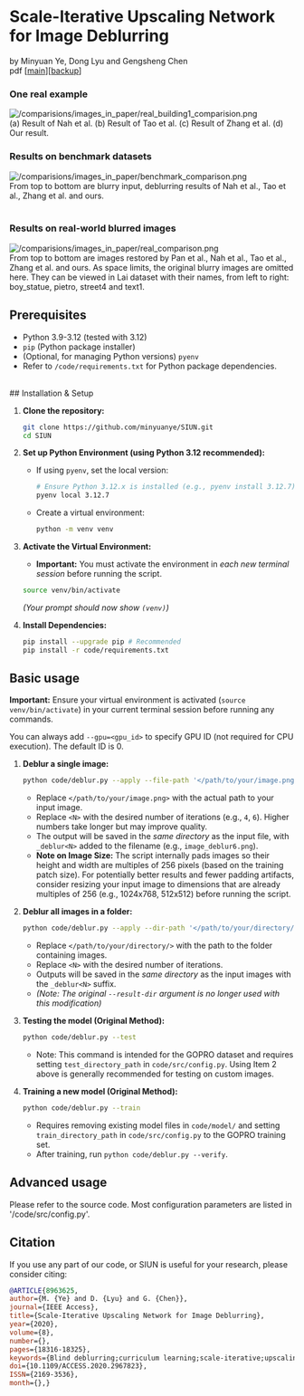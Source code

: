 # Scale-Iterative Upscaling Network for Image Deblurring

by Minyuan Ye, Dong Lyu and Gengsheng Chen<br>
pdf [[main](https://ieeexplore.ieee.org/document/8963625)][[backup](http://lab.zhuzhuguowang.cn:36900/croxline/Paper/Scale-Iterative%20Upscaling%20Network%20for%20Image%20Deblurring.pdf)]

### One real example

![/comparisions/images_in_paper/real_building1_comparision.png](../master/comparisons/images_in_paper/Real_building1_comparison.png)<br>
(a) Result of Nah et al. (b) Result of Tao et al. (c) Result of Zhang et al. (d) Our result.
<br>

### Results on benchmark datasets

![/comparisions/images_in_paper/benchmark_comparison.png](../master/comparisons/images_in_paper/benchmark_comparison.png)<br>
From top to bottom are blurry input, deblurring results of Nah et al., Tao et al., Zhang et al. and ours.<br>
<br>

### Results on real-world blurred images

![/comparisions/images_in_paper/real_comparison.png](../master/comparisons/images_in_paper/real_comparison.png)<br>
From top to bottom are images restored by Pan et al., Nah et al., Tao et al., Zhang et al. and ours. As space limits, the original blurry images are omitted here.
They can be viewed in Lai dataset with their names, from left to right: boy_statue, pietro, street4 and text1.
<br>

## Prerequisites

-   Python 3.9-3.12 (tested with 3.12)
-   `pip` (Python package installer)
-   (Optional, for managing Python versions) `pyenv`
-   Refer to `/code/requirements.txt` for Python package dependencies.

<br>
## Installation & Setup

1.  **Clone the repository:**

    ```bash
    git clone https://github.com/minyuanye/SIUN.git
    cd SIUN
    ```

2.  **Set up Python Environment (using Python 3.12 recommended):**

    -   If using `pyenv`, set the local version:
        ```bash
        # Ensure Python 3.12.x is installed (e.g., pyenv install 3.12.7)
        pyenv local 3.12.7
        ```
    -   Create a virtual environment:
        ```bash
        python -m venv venv
        ```

3.  **Activate the Virtual Environment:**

    -   **Important:** You must activate the environment in _each new terminal session_ before running the script.

    ```bash
    source venv/bin/activate
    ```

    _(Your prompt should now show `(venv)`)_

4.  **Install Dependencies:**
    ```bash
    pip install --upgrade pip # Recommended
    pip install -r code/requirements.txt
    ```

## Basic usage

**Important:** Ensure your virtual environment is activated (`source venv/bin/activate`) in your current terminal session before running any commands.

You can always add `--gpu=<gpu_id>` to specify GPU ID (not required for CPU execution). The default ID is 0.

1.  **Deblur a single image:**

    ```bash
    python code/deblur.py --apply --file-path '</path/to/your/image.png>' --iter <N>
    ```

    -   Replace `</path/to/your/image.png>` with the actual path to your input image.
    -   Replace `<N>` with the desired number of iterations (e.g., `4`, `6`). Higher numbers take longer but may improve quality.
    -   The output will be saved in the _same directory_ as the input file, with `_deblur<N>` added to the filename (e.g., `image_deblur6.png`).
    -   **Note on Image Size:** The script internally pads images so their height and width are multiples of 256 pixels (based on the training patch size). For potentially better results and fewer padding artifacts, consider resizing your input image to dimensions that are already multiples of 256 (e.g., 1024x768, 512x512) before running the script.

2.  **Deblur all images in a folder:**

    ```bash
    python code/deblur.py --apply --dir-path '</path/to/your/directory/>' --iter <N>
    ```

    -   Replace `</path/to/your/directory/>` with the path to the folder containing images.
    -   Replace `<N>` with the desired number of iterations.
    -   Outputs will be saved in the _same directory_ as the input images with the `_deblur<N>` suffix.
    -   _(Note: The original `--result-dir` argument is no longer used with this modification)_

3.  **Testing the model (Original Method):**

    ```bash
    python code/deblur.py --test
    ```

    -   Note: This command is intended for the GOPRO dataset and requires setting `test_directory_path` in `code/src/config.py`. Using Item 2 above is generally recommended for testing on custom images.

4.  **Training a new model (Original Method):**
    ```bash
    python code/deblur.py --train
    ```
    -   Requires removing existing model files in `code/model/` and setting `train_directory_path` in `code/src/config.py` to the GOPRO training set.
    -   After training, run `python code/deblur.py --verify`.

## Advanced usage

Please refer to the source code. Most configuration parameters are listed in '/code/src/config.py'.

## Citation

If you use any part of our code, or SIUN is useful for your research, please consider citing:

```bibtex
@ARTICLE{8963625,
author={M. {Ye} and D. {Lyu} and G. {Chen}},
journal={IEEE Access},
title={Scale-Iterative Upscaling Network for Image Deblurring},
year={2020},
volume={8},
number={},
pages={18316-18325},
keywords={Blind deblurring;curriculum learning;scale-iterative;upscaling network},
doi={10.1109/ACCESS.2020.2967823},
ISSN={2169-3536},
month={},}
```
